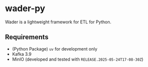 # wader-py

Wader is a lightweight framework for ETL for Python.

## Requirements

* (Python Package) `uv` for development only
* Kafka 3.9
* MinIO (developed and tested with `RELEASE.2025-05-24T17-08-30Z`)